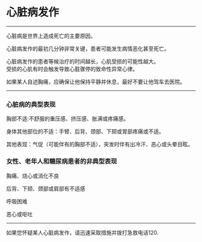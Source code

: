 # 心脏病发作

---

心脏病是世界上造成死亡的主要原因。

心脏病发作的最初几分钟非常关键，患者可能发生病情恶化甚至死亡。

心脏病发作的患者等候治疗的时间越长，心肌受损的可能性越大。  
受损的心肌有时会触发导致心脏骤停的致命性异常心律。

如果某人自述胸痛，应确保让他保持平静并休息，最好不要让他驾车去医院。

---

### 心脏病的典型表现

胸部不适:不舒服的重压感、挤压感、胀满或疼痛感。

身体其他部位的不适：手臂、后背、颈部、下颏或胃部疼痛或不适。

其他表现：气促（可能伴有的胸部不适），突发时伴有出冷汗、恶心或头晕目眩。

### 女性、老年人和糖尿病患者的非典型表现

胸痛、烧心或消化不良

后背、下颏、颈部或肩部有不适感

呼吸困难

恶心或呕吐

---

如果您怀疑某人心脏病发作，请迅速采取措施并拨打急救电话120.

